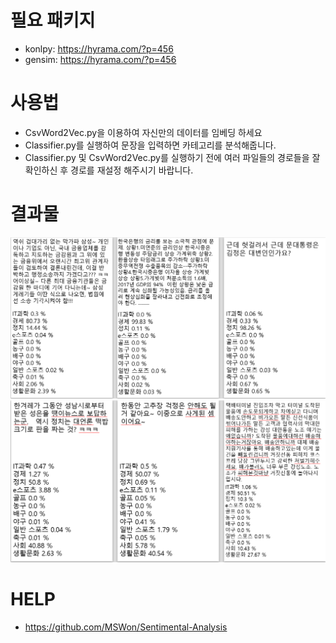 # 필요 패키지
* konlpy: https://hyrama.com/?p=456
* gensim: https://hyrama.com/?p=456

# 사용법
* CsvWord2Vec.py을 이용하여 자신만의 데이터를 임베딩 하세요
* Classifier.py를 실행하여 문장을 입력하면 카테고리를 분석해줍니다.
* Classifier.py 및 CsvWord2Vec.py를 실행하기 전에 여러 파일들의 경로들을 잘 확인하신 후 경로를 재설정 해주시기 바랍니다.

# 결과물
![ex_screenshot](./img/result1.png)
![ex_screenshot](./img/result2.png)

# HELP
* https://github.com/MSWon/Sentimental-Analysis
